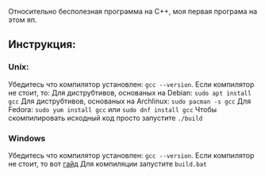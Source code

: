 Относительно бесполезная программа на С++, моя первая програма на этом яп.
## Инструкция:
 ### Unix:
   Убедитесь что компилятор установлен: `gcc --version`. Если компилятор не стоит, то:
    Для диструбтивов, основаных на Debian: `sudo apt install gcc`
    Для диструбтивов, основаных на Archlinux: `sudo pacman -s gcc`
    Для Fedora: `sudo yum install gcc` или `sudo dnf install gcc`
   Чтобы скомпилировать исходный код просто запустите `./build`
  ### Windows
   Убедитесь что компилятор установлен: `gcc --version`. Если компилятор не стоит, то вот [гайд](https://programforyou.ru/poleznoe/kak-ustanovit-gcc-dlya-windows)
   Для компиляции запустите `build.bat`

